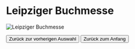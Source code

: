 <link rel="stylesheet" href="/Buchstadt-Leipzig/css/style.css">

# Leipziger Buchmesse

![Leipziger Buchmesse](https://upload.wikimedia.org/wikipedia/commons/e/ea/Leipziger_Buchmesse_2017.jpg)

<button type="button" onclick="history.back();">Zurück zur vorherigen Auswahl</button>
<button type="button" onclick="history.back();">Zurück zum Anfang</button>
